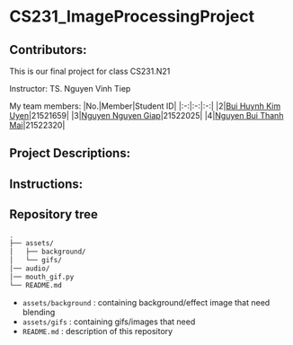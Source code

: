 # CS231_ImageProcessingProject

## Contributors:

This is our final project for class CS231.N21

Instructor: TS. Nguyen Vinh Tiep

My team members:
|No.|Member|Student ID|
|:-:|:-:|:-:|
|2|[Bui Huynh Kim Uyen](https://github.com/uyenbhku)|21521659|
|3|[Nguyen Nguyen Giap](https://github.com/Paignn)|21522025|
|4|[Nguyen Bui Thanh Mai](https://github.com/21522320)|21522320|

## Project Descriptions:

## Instructions:
## Repository tree
```bash
.
├── assets/
│   ├── background/
│   └── gifs/
│── audio/
│── mouth_gif.py
└── README.md
 ```
- ```assets/background``` : containing background/effect image that need blending
- ```assets/gifs``` : containing gifs/images that need 
- ```README.md``` : description of this repository
